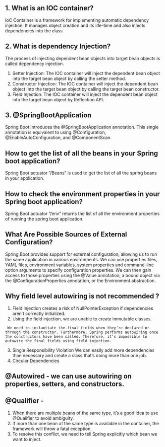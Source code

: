 
## 1. What is an IOC container?
IoC Container is a framework for implementing automatic dependency injection. It manages object creation and its life-time and also injects dependencies into the class.



## 2. What is dependency Injection?
The process of injecting dependent bean objects into target bean objects is called dependency injection.
1. Setter Injection: The IOC container will inject the dependent bean object into the target bean object by calling the setter method.
2. Constructor Injection: The IOC container will inject the dependent bean object into the target bean object by calling the target bean constructor.
3. Field Injection: The IOC container will inject the dependent bean object into the target bean object by Reflection API.



## 3. @SpringBootApplication
Spring Boot introduces the @SpringBootApplication annotation. This single annotation is equivalent to using @Configuration, @EnableAutoConfiguration, and @ComponentScan.


## How to get the list of all the beans in your Spring boot application?
Spring Boot actuator “/Beans” is used to get the list of all the spring beans in your application.


## How to check the environment properties in your Spring boot application?
Spring Boot actuator “/env” returns the list of all the environment properties of running the spring boot application.


## What Are Possible Sources of External Configuration?
Spring Boot provides support for external configuration, allowing us to run the same application in various environments. We can use properties files, YAML files, environment variables, system properties and command-line option arguments to specify configuration properties.
We can then gain access to those properties using the @Value annotation, a bound object via the @ConfigurationProperties annotation, or the Environment abstraction.

## Why field level autowiring is not recommended ?
1. Field injection creates a risk of NullPointerException if dependencies aren’t correctly initialized.
2. Using the field injection, we are unable to create immutable classes.
```
 We need to instantiate the final fields when they’re declared or through the constructor. Furthermore, Spring performs autowiring once the constructors have been called. Therefore, it’s impossible to autowire the final fields using field injection.
```
3. Single Responsibility Violation
We can easily add more dependencies than necessary and create a class that’s doing more than one job.
4. Circular Dependencies


## @Autowired - we can use autowiring on properties, setters, and constructors.

## @Qualifier - 
1. When there are multiple beans of the same type, it’s a good idea to use @Qualifier to avoid ambiguity.
2. If more than one bean of the same type is available in the container, the framework will throw a fatal exception.
3. To resolve this conflict, we need to tell Spring explicitly which bean we want to inject.


##
